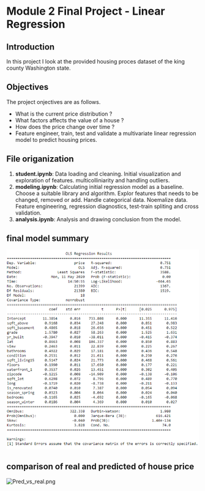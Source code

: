 # Module 2 Final Project - Linear Regression


## Introduction

In this project I look at the provided housing proces dataset of the king county Washington state. 

## Objectives
The project onjectives are as follows. 
* What is the current price distribution ?
* What factors affects the value of a house ? 
* How does the price change over time ?
* Feature engineer, train, test and validate a multivariate linear regression model to predict housing prices. 

## File origanization

1. **student.ipynb**: Data loading and cleaning. Initial visualization and exploration of features. multicolliniarity and handling outliers. 
3. **modeling.ipynb**: Calculating initial regression model as a baseline. Choose a suitable library and algorithm. Explor features that needs to be changed, removed or add. Handle categorical data. Noemalize data. Feature engineering, regression diagnostics, test-train spliting and cross validation. 
4. **analysis.ipynb**: Analysis and drawing conclusion from the model. 

## final model summary
![](img/model_3_summary.png)

## comparison of real and predicted of house price 
![Pred_vs_real.png](attachment:Pred_vs_real.png)


```python

```
